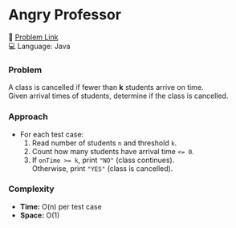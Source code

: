 # Angry Professor

🔗 [Problem Link](https://www.hackerrank.com/challenges/angry-professor/problem)  
💻 Language: Java

### Problem
A class is cancelled if fewer than **k** students arrive on time.  
Given arrival times of students, determine if the class is cancelled.

### Approach
- For each test case:
    1. Read number of students `n` and threshold `k`.
    2. Count how many students have arrival time `<= 0`.
    3. If `onTime >= k`, print `"NO"` (class continues).  
       Otherwise, print `"YES"` (class is cancelled).

### Complexity
- **Time:** O(n) per test case
- **Space:** O(1)
